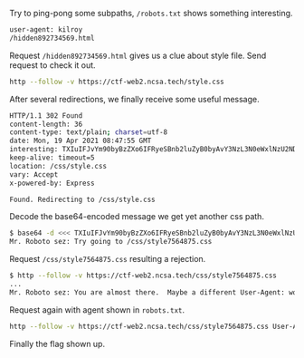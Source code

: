 

Try to ping-pong some subpaths, ``/robots.txt`` shows something interesting.

```bash
user-agent: kilroy
/hidden892734569.html
```

Request ``/hidden892734569.html`` gives us a clue about style file. Send request to check it out.

```bash
http --follow -v https://ctf-web2.ncsa.tech/style.css
```

After several redirections, we finally receive some useful message.

```bash
HTTP/1.1 302 Found
content-length: 36
content-type: text/plain; charset=utf-8
date: Mon, 19 Apr 2021 08:47:55 GMT
interesting: TXIuIFJvYm90byBzZXo6IFRyeSBnb2luZyB0byAvY3NzL3N0eWxlNzU2NDg3NS5jc3M=
keep-alive: timeout=5
location: /css/style.css
vary: Accept
x-powered-by: Express

Found. Redirecting to /css/style.css

```

Decode the base64-encoded message we get yet another css path.

```bash
$ base64 -d <<< TXIuIFJvYm90byBzZXo6IFRyeSBnb2luZyB0byAvY3NzL3N0eWxlNzU2NDg3NS5jc3M=
Mr. Roboto sez: Try going to /css/style7564875.css
```

Request ``/css/style7564875.css`` resulting a rejection. 

```bash
$ http --follow -v https://ctf-web2.ncsa.tech/css/style7564875.css
...
Mr. Roboto sez: You are almost there.  Maybe a different User-Agent: would help. Your User-Agent: HTTPie/1.0.3
```

Request again with agent shown in ``robots.txt``.

```bash
http --follow -v https://ctf-web2.ncsa.tech/css/style7564875.css User-Agent:kilroy
```

Finally the flag shown up.
